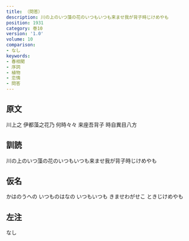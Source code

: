 ```yaml
---
title: （問答）
description: 川の上のいつ藻の花のいつもいつも来ませ我が背子時じけめやも
position: 1931
category: 巻10
version: '1.0'
volume: 10
comparison:
- なし
keywords:
- 春相聞
- 序詞
- 植物
- 恋情
- 問答
---
```


## 原文

川上之 伊都藻之花乃 何時々々 来座吾背子 時自異目八方

## 訓読

川の上のいつ藻の花のいつもいつも来ませ我が背子時じけめやも

## 仮名

かはのうへの いつものはなの いつもいつも きませわがせこ ときじけめやも

## 左注

なし
